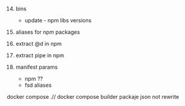 14. bins

    - update - npm libs versions

15. aliases for npm packages

16. extract @d in npm

17. extract pipe in npm

18. manifest params

    - npm
      ??
    - fsd
      aliases

<!-- hot fix -->

docker compose .//
docker compose builder
packaje json not rewrite
